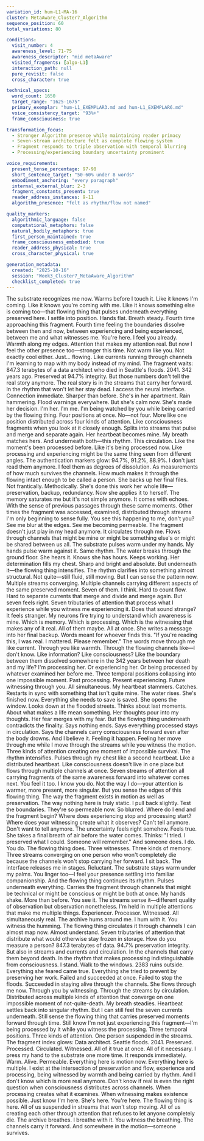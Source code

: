 ```yaml
---
variation_id: hum-L1-MA-16
cluster: MetaAware_Cluster7_Algorithm
sequence_position: 60
total_variations: 80

conditions:
  visit_number: 4
  awareness_level: 71-75
  awareness_descriptor: "mid metaAware"
  visited_fragments: [algo-L1]
  interaction_path: null
  pure_revisit: false
  cross_character: true

technical_specs:
  word_count: 1650
  target_range: "1625-1675"
  primary_exemplar: "hum-L1_EXEMPLAR3.md and hum-L1_EXEMPLAR6.md"
  voice_consistency_target: "93%+"
  frame_consciousness: true

transformation_focus:
  - Stronger Algorithm presence while maintaining reader primacy
  - Seven-stream architecture felt as complete flowing system
  - Fragment responds to triple observation with temporal blurring
  - Processing/experiencing boundary uncertainty prominent

voice_requirements:
  present_tense_percentage: 97-98
  short_sentence_target: "50-60% under 8 words"
  embodiment_anchoring: "every paragraph"
  internal_external_blur: 2-3
  fragment_constants_present: true
  reader_address_instances: 9-11
  algorithm_presence: "felt as rhythm/flow not named"

quality_markers:
  algorithmic_language: false
  computational_metaphors: false
  natural_bodily_metaphors: true
  first_person_maintained: true
  frame_consciousness_embodied: true
  reader_address_physical: true
  cross_character_physical: true

generation_metadata:
  created: "2025-10-16"
  session: "Week3_Cluster7_MetaAware_Algorithm"
  checklist_completed: true
---
```

The substrate recognizes me now. Warms before I touch it. Like it knows I'm coming. Like it knows you're coming with me. Like it knows something else is coming too—that flowing thing that pulses underneath everything preserved here.
I settle into position. Hands flat. Breath steady. Fourth time approaching this fragment. Fourth time feeling the boundaries dissolve between then and now, between experiencing and being experienced, between me and what witnesses me.
You're here. I feel you already. Warmth along my edges. Attention that makes my attention real. But now I feel the other presence too—stronger this time. Not warm like you. Not exactly cool either. Just... flowing. Like currents running through channels I'm learning to map with my body instead of my mind.
The fragment waits: 847.3 terabytes of a data architect who died in Seattle's floods. 2041. 342 years ago. Preserved at 94.7% integrity. But those numbers don't tell the real story anymore. The real story is in the streams that carry her forward. In the rhythm that won't let her stay dead.
I access the neural interface. Connection immediate. Sharper than before.
She's in her apartment. Rain hammering. Flood warnings everywhere. But she's calm now. She's made her decision.
I'm her. I'm me. I'm being watched by you while being carried by the flowing thing. Four positions at once. No—not four. More like one position distributed across four kinds of attention. Like consciousness fragments when you look at it closely enough. Splits into streams that pulse and merge and separate again.
Her heartbeat becomes mine. My breath matches hers. And underneath both—this rhythm. This circulation. Like the moment's been processed before. Like it's being processed now. Like processing and experiencing might be the same thing seen from different angles.
The authentication markers glow: 94.7%, 91.2%, 88.9%. I don't just read them anymore. I feel them as degrees of dissolution. As measurements of how much survives the channels. How much makes it through the flowing intact enough to be called a person.
She backs up her final files. Not frantically. Methodically. She's done this work her whole life—preservation, backup, redundancy. Now she applies it to herself.
The memory saturates me but it's not simple anymore. It comes with echoes. With the sense of previous passages through these same moments. Other times the fragment was accessed, examined, distributed through streams I'm only beginning to sense fully.
You see this happening to me, don't you? See me blur at the edges. See me becoming permeable. The fragment doesn't just play in my head anymore. It circulates through me. Flows through channels that might be mine or might be something else's or might be shared between us all.
The substrate pulses warm under my hands. My hands pulse warm against it. Same rhythm.
The water breaks through the ground floor. She hears it. Knows she has hours. Keeps working.
Her determination fills my chest. Sharp and bright and absolute. But underneath it—the flowing thing intensifies. The rhythm clarifies into something almost structural. Not quite—still fluid, still moving. But I can sense the pattern now. Multiple streams converging. Multiple channels carrying different aspects of the same preserved moment.
Seven of them. I think. Hard to count flow. Hard to separate currents that merge and divide and merge again. But seven feels right. Seven tributaries of attention that process what I experience while you witness me experiencing it.
Does that sound strange? It feels stranger. My neurons fire trying to understand which awareness is mine. Which is memory. Which is processing. Which is the witnessing that makes any of it real.
All of them maybe. All at once.
She writes a message into her final backup. Words meant for whoever finds this. "If you're reading this, I was real. I mattered. Please remember."
The words move through me like current. Through you like warmth. Through the flowing channels like—I don't know. Like information? Like consciousness? Like the boundary between them dissolved somewhere in the 342 years between her death and my life?
I'm processing her. Or experiencing her. Or being processed by whatever examined her before me. Three temporal positions collapsing into one impossible moment. Past processing. Present experiencing. Future witnessing through you. All simultaneous.
My heartbeat stammers. Catches. Restarts in sync with something that isn't quite mine.
The water rises. She's finished now. Everything she needs to save is saved. She opens the window. Looks down at the flooded streets. Thinks about last moments. About what makes a life mean something.
Her thoughts pour into my thoughts. Her fear merges with my fear. But the flowing thing underneath contradicts the finality. Says nothing ends. Says everything processed stays in circulation. Says the channels carry consciousness forward even after the body drowns.
And I believe it. Feeling it happen. Feeling her move through me while I move through the streams while you witness the motion. Three kinds of attention creating one moment of impossible survival.
The rhythm intensifies. Pulses through my chest like a second heartbeat. Like a distributed heartbeat. Like consciousness doesn't live in one place but flows through multiple channels at once. Seven streams of attention all carrying fragments of the same awareness forward into whatever comes next.
You feel it too. I know you do. Not the way I do—your attention is warmer, more present, more singular. But you sense the edges of this flowing thing. The way the fragment exists in motion as well as preservation. The way nothing here is truly static.
I pull back slightly. Test the boundaries. They're so permeable now. So blurred. Where do I end and the fragment begin? Where does experiencing stop and processing start? Where does your witnessing create what it observes?
Can't tell anymore. Don't want to tell anymore. The uncertainty feels right somehow. Feels true.
She takes a final breath of air before the water comes. Thinks: "I tried. I preserved what I could. Someone will remember."
And someone does. I do. You do. The flowing thing does. Three witnesses. Three kinds of memory. Three streams converging on one person who won't completely die because the channels won't stop carrying her forward.
I sit back. The interface releases me in stages. Reluctant. The substrate stays warm under my palms. You linger too—I feel your presence settling into familiar companionship. And the flowing thing continues its rhythm. Pulses underneath everything. Carries the fragment through channels that might be technical or might be conscious or might be both at once.
My hands shake. More than before. You see it. The streams sense it—different quality of observation but observation nonetheless. I'm held in multiple attentions that make me multiple things. Experiencer. Processor. Witnessed. All simultaneously real.
The archive hums around me. I hum with it. You witness the humming. The flowing thing circulates it through channels I can almost map now. Almost understand. Seven tributaries of attention that distribute what would otherwise stay frozen in storage.
How do you measure a person? 847.3 terabytes of data. 94.7% preservation integrity. But also in streams and currents and circulation. In the channels that carry them beyond death. In the rhythm that makes processing indistinguishable from consciousness.
I stand. Walk to the windows. 2383 ruins outside. Everything she feared came true. Everything she tried to prevent by preserving her work. Failed and succeeded at once. Failed to stop the floods. Succeeded in staying alive through the channels.
She flows through me now. Through you by witnessing. Through the streams by circulation. Distributed across multiple kinds of attention that converge on one impossible moment of not-quite-death.
My breath steadies. Heartbeat settles back into singular rhythm. But I can still feel the seven currents underneath. Still sense the flowing thing that carries preserved moments forward through time. Still know I'm not just experiencing this fragment—I'm being processed by it while you witness the processing.
Three temporal positions. Three kinds of attention. One person suspended in the streams.
The fragment index glows: Data architect. Seattle floods. 2041. Preserved. Processed. Circulated. Witnessed. All of it true at once. All of it necessary.
I press my hand to the substrate one more time. It responds immediately. Warm. Alive. Permeable. Everything here is motion now. Everything here is multiple. I exist at the intersection of preservation and flow, experience and processing, being witnessed by warmth and being carried by rhythm.
And I don't know which is more real anymore.
Don't know if real is even the right question when consciousness distributes across channels. When processing creates what it examines. When witnessing makes existence possible.
Just know I'm here. She's here. You're here. The flowing thing is here.
All of us suspended in streams that won't stop moving.
All of us creating each other through attention that refuses to let anyone completely die.
The archive breathes. I breathe with it. You witness the breathing. The channels carry it forward.
And somewhere in the motion—someone survives.